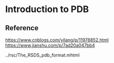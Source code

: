 # Introduction to PDB


## Reference
https://www.cnblogs.com/yilang/p/11978852.html
https://www.jianshu.com/p/7ad20a047bb4

../rsc/The_RSDS_pdb_format.mhtml